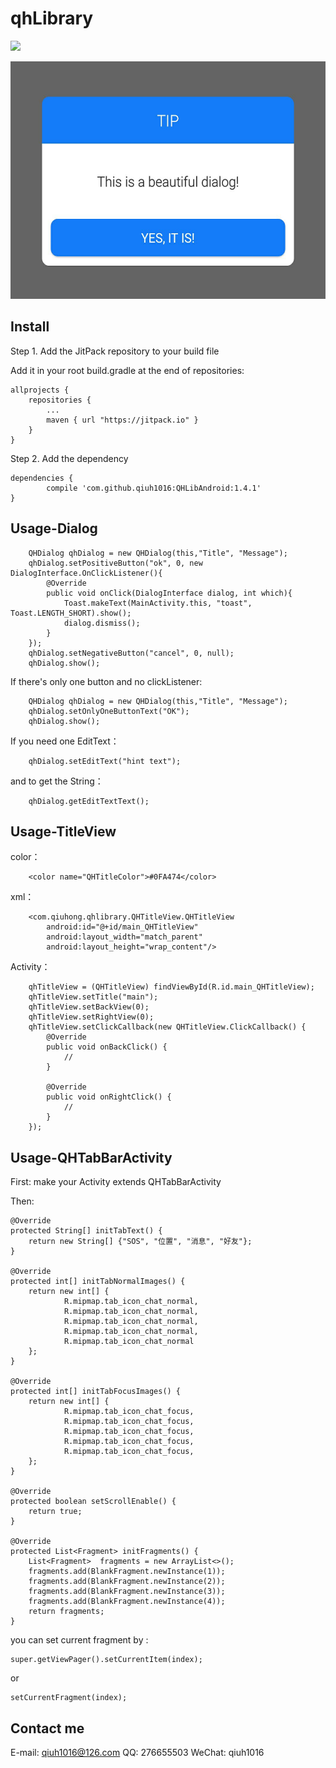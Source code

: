 qhLibrary
============

[![](https://jitpack.io/v/qiuh1016/QHLibAndroid.svg)](https://jitpack.io/#qiuh1016/QHLibAndroid)

<!-- ![](pic.png =100*80) -->

<img src="pic.png" width="540" height="380">

Install
------------

Step 1. Add the JitPack repository to your build file

Add it in your root build.gradle at the end of repositories:

    allprojects {
		repositories {
			...
			maven { url "https://jitpack.io" }
		}
	}

Step 2. Add the dependency

	dependencies {
	        compile 'com.github.qiuh1016:QHLibAndroid:1.4.1'
	}



Usage-Dialog
--------------

        QHDialog qhDialog = new QHDialog(this,"Title", "Message");
        qhDialog.setPositiveButton("ok", 0, new DialogInterface.OnClickListener(){
            @Override
            public void onClick(DialogInterface dialog, int which){
                Toast.makeText(MainActivity.this, "toast", Toast.LENGTH_SHORT).show();
                dialog.dismiss();
            }
        });
        qhDialog.setNegativeButton("cancel", 0, null);
        qhDialog.show();

If there's only one button and no clickListener:

        QHDialog qhDialog = new QHDialog(this,"Title", "Message");
        qhDialog.setOnlyOneButtonText("OK");
        qhDialog.show();


If you need one EditText：
        
        qhDialog.setEditText("hint text");

and to get the String：

        qhDialog.getEditTextText();

Usage-TitleView
--------------
color：

        <color name="QHTitleColor">#0FA474</color>
xml：
        
        <com.qiuhong.qhlibrary.QHTitleView.QHTitleView
            android:id="@+id/main_QHTitleView"
            android:layout_width="match_parent"
            android:layout_height="wrap_content"/>

Activity：

        qhTitleView = (QHTitleView) findViewById(R.id.main_QHTitleView);
        qhTitleView.setTitle("main");
        qhTitleView.setBackView(0);
        qhTitleView.setRightView(0);
        qhTitleView.setClickCallback(new QHTitleView.ClickCallback() {
            @Override
            public void onBackClick() {
                //
            }
            
            @Override
            public void onRightClick() {
                //
            }
        });

Usage-QHTabBarActivity
--------------
First: 
    make your Activity extends QHTabBarActivity
    
Then:

    @Override
    protected String[] initTabText() {
        return new String[] {"SOS", "位置", "消息", "好友"};
    }

    @Override
    protected int[] initTabNormalImages() {
        return new int[] {
                R.mipmap.tab_icon_chat_normal,
                R.mipmap.tab_icon_chat_normal,
                R.mipmap.tab_icon_chat_normal,
                R.mipmap.tab_icon_chat_normal,
                R.mipmap.tab_icon_chat_normal
        };
    }

    @Override
    protected int[] initTabFocusImages() {
        return new int[] {
                R.mipmap.tab_icon_chat_focus,
                R.mipmap.tab_icon_chat_focus,
                R.mipmap.tab_icon_chat_focus,
                R.mipmap.tab_icon_chat_focus,
                R.mipmap.tab_icon_chat_focus,
        };
    }

    @Override
    protected boolean setScrollEnable() {
        return true;
    }

    @Override
    protected List<Fragment> initFragments() {
        List<Fragment>  fragments = new ArrayList<>();
        fragments.add(BlankFragment.newInstance(1));
        fragments.add(BlankFragment.newInstance(2));
        fragments.add(BlankFragment.newInstance(3));
        fragments.add(BlankFragment.newInstance(4));
        return fragments;
    }

you can set current fragment by :
    
    super.getViewPager().setCurrentItem(index);

or

    setCurrentFragment(index);


Contact me
-------------
E-mail: qiuh1016@126.com
QQ: 276655503
WeChat: qiuh1016
